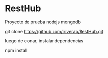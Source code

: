 # RestHub
 Proyecto de prueba nodejs mongodb


git clone https://github.com/iriverab/RestHub.git

luego de clonar, instalar dependencias

npm install
